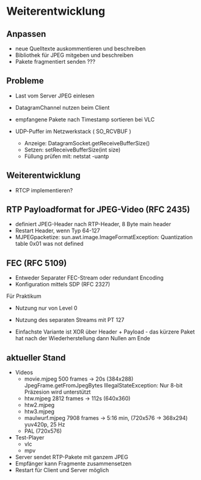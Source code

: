 
Weiterentwicklung
=================


Anpassen
--------
- neue Quelltexte auskommentieren und beschreiben
- Bibliothek für JPEG mitgeben und beschreiben
- Pakete fragmentiert senden ???

Probleme
--------
- Last vom Server JPEG einlesen
- DatagramChannel nutzen beim Client
- empfangene Pakete nach Timestamp sortieren bei VLC


- UDP-Puffer im Netzwerkstack  ( SO_RCVBUF )
  - Anzeige: DatagramSocket.getReceiveBufferSize()
  - Setzen:   setReceiveBufferSize(int size)
  - Füllung prüfen mit: netstat -uantp

Weiterentwicklung
------------------
- RTCP implementieren?


RTP Payloadformat for JPEG-Video  (RFC 2435)
--------------------------------------------

- definiert JPEG-Header nach RTP-Header, 8 Byte main header
- Restart Header, wenn Typ 64-127
- MJPEGpacketize: sun.awt.image.ImageFormatException: Quantization table 0x01 was not defined


FEC  (RFC 5109)
---------------

- Entweder Separater FEC-Stream oder redundant Encoding
- Konfiguration mittels SDP (RFC 2327)

Für Praktikum
- Nutzung nur von Level 0
- Nutzung des separaten Streams mit PT 127


- Einfachste Variante ist XOR über Header + Payload - das kürzere Paket hat nach der Wiederherstellung dann Nullen am Ende


aktueller Stand
---------------
- Videos
  - movie.mjpeg 500 frames -> 20s (384x288) 
       JpegFrame.getFromJpegBytes IllegalStateException: Nur 8-bit Präzesion wird unterstützt
  - htw.mjpeg 2812 frames -> 112s  (640x360)
  - htw2.mjpeg  
  - htw3.mjpeg 
  - maulwurf.mjpeg 7908 frames -> 5:16 min, (720x576 ->  368x294) yuv420p, 25 Hz
  - PAL (720x576)
- Test-Player
  - vlc
  - mpv
- Server sendet RTP-Pakete mit ganzem JPEG
- Empfänger kann Fragmente zusammensetzen
- Restart für Client und Server möglich
